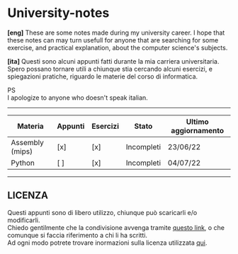 # University-notes
   
**[eng]**
These are some notes made during my university career. I hope that these notes can may turn usefull for anyone that are searching for some exercise, and practical explanation, about the computer science's subjects.   
   
**[ita]**
Questi sono alcuni appunti fatti durante la mia carriera universitaria. Spero possano tornare utili a chiunque stia cercando alcuni esercizi, e spiegazioni pratiche, riguardo le materie del corso di informatica.
   
PS   
I apologize to anyone who doesn't speak italian.   

---

 Materia         | Appunti | Esercizi | Stato        | Ultimo aggiornamento
-----------------|---------|----------|------------- |----------------------
 Assembly (mips) |   [x]   |   [x]    | Incompleti   | 23/06/22
 Python          |   [ ]   |   [x]    | Incompleti   | 04/07/22
 
 ---
 
 ## LICENZA
 
 Questi appunti sono di libero utilizzo, chiunque può scaricarli e/o modificarli.    
 Chiedo gentilmente che la condivisione avvenga tramite [questo link](https://github.com/Rurik-D/University-notes), o che comunque si faccia riferimento a chi li ha scritti.   
 Ad ogni modo potrete trovare inormazioni sulla licenza utilizzata [qui](https://github.com/Rurik-D/University-notes/blob/main/LICENSE).
 
